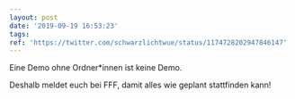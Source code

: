 ```yaml
---
layout: post
date: '2019-09-19 16:53:23'
tags: 
ref: 'https://twitter.com/schwarzlichtwue/status/1174728202947846147'
---
```

Eine Demo ohne Ordner\*innen ist keine Demo.

Deshalb meldet euch bei FFF, damit alles wie geplant stattfinden kann!